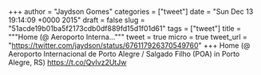 
+++
author = "Jaydson Gomes"
categories = ["tweet"]
date = "Sun Dec 13 19:14:09 +0000 2015"
draft = false
slug = "51acde19b01ba5f2173cdb0df889fd15d1f01d61"
tags = ["tweet"]
title = """Home (@ Aeroporto Interna..."""
tweet = true
micro = true
tweet_url = "https://twitter.com/jaydson/status/676117926370549760"
+++
Home (@ Aeroporto Internacional de Porto Alegre / Salgado Filho (POA) in Porto Alegre, RS) https://t.co/QvIvz2UtJw
